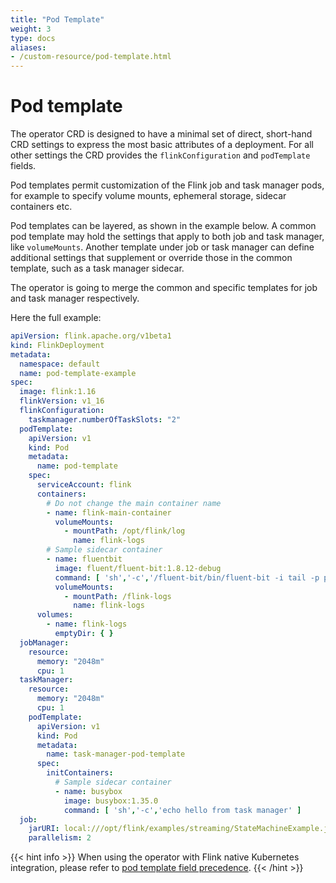```yaml
---
title: "Pod Template"
weight: 3
type: docs
aliases:
- /custom-resource/pod-template.html
---
```

<!--
Licensed to the Apache Software Foundation (ASF) under one
or more contributor license agreements.  See the NOTICE file
distributed with this work for additional information
regarding copyright ownership.  The ASF licenses this file
to you under the Apache License, Version 2.0 (the
"License"); you may not use this file except in compliance
with the License.  You may obtain a copy of the License at

  http://www.apache.org/licenses/LICENSE-2.0

Unless required by applicable law or agreed to in writing,
software distributed under the License is distributed on an
"AS IS" BASIS, WITHOUT WARRANTIES OR CONDITIONS OF ANY
KIND, either express or implied.  See the License for the
specific language governing permissions and limitations
under the License.
-->

# Pod template

The operator CRD is designed to have a minimal set of direct, short-hand CRD settings to express the most
basic attributes of a deployment. For all other settings the CRD provides the `flinkConfiguration` and
`podTemplate` fields.

Pod templates permit customization of the Flink job and task manager pods, for example to specify
volume mounts, ephemeral storage, sidecar containers etc.

Pod templates can be layered, as shown in the example below.
A common pod template may hold the settings that apply to both job and task manager,
like `volumeMounts`. Another template under job or task manager can define additional settings that supplement or override those
in the common template, such as a task manager sidecar.

The operator is going to merge the common and specific templates for job and task manager respectively.

Here the full example:

```yaml
apiVersion: flink.apache.org/v1beta1
kind: FlinkDeployment
metadata:
  namespace: default
  name: pod-template-example
spec:
  image: flink:1.16
  flinkVersion: v1_16
  flinkConfiguration:
    taskmanager.numberOfTaskSlots: "2"
  podTemplate:
    apiVersion: v1
    kind: Pod
    metadata:
      name: pod-template
    spec:
      serviceAccount: flink
      containers:
        # Do not change the main container name
        - name: flink-main-container
          volumeMounts:
            - mountPath: /opt/flink/log
              name: flink-logs
        # Sample sidecar container
        - name: fluentbit
          image: fluent/fluent-bit:1.8.12-debug
          command: [ 'sh','-c','/fluent-bit/bin/fluent-bit -i tail -p path=/flink-logs/*.log -p multiline.parser=java -o stdout' ]
          volumeMounts:
            - mountPath: /flink-logs
              name: flink-logs
      volumes:
        - name: flink-logs
          emptyDir: { }
  jobManager:
    resource:
      memory: "2048m"
      cpu: 1
  taskManager:
    resource:
      memory: "2048m"
      cpu: 1
    podTemplate:
      apiVersion: v1
      kind: Pod
      metadata:
        name: task-manager-pod-template
      spec:
        initContainers:
          # Sample sidecar container
          - name: busybox
            image: busybox:1.35.0
            command: [ 'sh','-c','echo hello from task manager' ]
  job:
    jarURI: local:///opt/flink/examples/streaming/StateMachineExample.jar
    parallelism: 2
```

{{< hint info >}}
When using the operator with Flink native Kubernetes integration, please refer to [pod template field precedence](
https://nightlies.apache.org/flink/flink-docs-release-1.15/docs/deployment/resource-providers/native_kubernetes/#fields-overwritten-by-flink).
{{< /hint >}}
